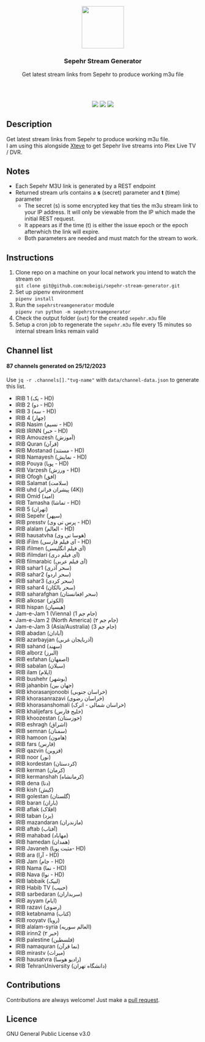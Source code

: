 <p align="center">
<img src="https://i.imgur.com/rDPxW5y.png" height="110px" width="auto"/>
<br/>
<h3 align="center">Sepehr Stream Generator</h3>
<p align="center">Get latest stream links from Sepehr to produce working m3u file</p>
<h2></h2>
</p>
<br />

<p align="center">
<a href="../../issues"><img src="https://img.shields.io/github/issues/mobeigi/sepehr-stream-generator.svg?style=flat-square" /></a>
<a href="../../pulls"><img src="https://img.shields.io/github/issues-pr/mobeigi/sepehr-stream-generator.svg?style=flat-square" /></a> 
<a href="LICENSE.md"><img src="https://img.shields.io/github/license/mobeigi/sepehr-stream-generator.svg?style=flat-square" /></a>
</p>

## Description
Get latest stream links from Sepehr to produce working m3u file.  
I am using this alongside [Xteve](https://github.com/xteve-project/xTeVe) to get Sepehr live streams into Plex Live TV / DVR.

## Notes
* Each Sepehr M3U link is generated by a REST endpoint
* Returned stream urls contains a **s** (secret) parameter and **t** (time) parameter
  * The secret (s) is some encrypted key that ties the m3u stream link to your IP address. It will only be viewable from the IP which made the initial REST request.
  * It appears as if the time (t) is either the issue epoch or the epoch afterwhich the link will expire.
  * Both parameters are needed and must match for the stream to work.

## Instructions
1. Clone repo on a machine on your local network you intend to watch the stream on  
`git clone git@github.com:mobeigi/sepehr-stream-generator.git`
2. Set up pipenv environment  
`pipenv install`
3. Run the `sepehrstreamgenerator` module  
`pipenv run python -m sepehrstreamgenerator`
5. Check the output folder (`out`) for the created `sepehr.m3u` file
6. Setup a cron job to regenerate the `sepehr.m3u` file every 15 minutes so internal stream links remain valid

## Channel list 
#### 87 channels generated on 25/12/2023
Use `jq -r .channels[]."tvg-name"` with `data/channel-data.json` to generate this list.

* IRIB 1 (یک - HD)
* IRIB 2 (دو - HD)
* IRIB 3 (سه - HD)
* IRIB 4 (چهار)
* IRIB Nasim (نسیم - HD)
* IRIB IRINN (خبر - HD)
* IRIB Amouzesh (آموزش)
* IRIB Quran (قرآن)
* IRIB Mostanad (مستند - HD)
* IRIB Namayesh (نمایش - HD)
* IRIB Pouya (پویا - HD)
* IRIB Varzesh (ورزش - HD)
* IRIB Ofogh (افق)
* IRIB Salamat (سلامت)
* IRIB uhd (پیشران فراتر (4K))
* IRIB Omid (امید)
* IRIB Tamasha (تماشا - HD)
* IRIB 5 (تهران)
* IRIB Sepehr (سپهر)
* IRIB presstv (پرس تی وی - HD)
* IRIB alalam (العالم - HD)
* IRIB hausatvha (هوسا تی وی)
* IRIB iFilm (آی فیلم فارسی - HD)
* IRIB ifilmen (آی فیلم انگلیسی)
* IRIB ifilmdari (آی فیلم دری)
* IRIB filmarabic (آی فیلم عربی)
* IRIB sahar1 (سحر آذری)
* IRIB sahar2 (سحر اردو)
* IRIB sahar3 (سحر کردی)
* IRIB sahar4 (سحر بالکان)
* IRIB saharafghan (سحر افغانستان)
* IRIB alkosar (الکوثر)
* IRIB hispan (هیسپان)
* Jam-e-Jam 1 (Vienna) (جام جم 1)
* Jam-e-Jam 2 (North America) (جام جم ۲)
* Jam-e-Jam 3 (Asia/Australia) (جام جم 3)
* IRIB abadan (آبادان)
* IRIB azarbayjan (آذربایجان غربی)
* IRIB sahand (سهند)
* IRIB alborz (البرز)
* IRIB esfahan (اصفهان)
* IRIB sabalan (سبلان)
* IRIB ilam (ایلام)
* IRIB bushehr (بوشهر)
* IRIB jahanbin (جهان بین)
* IRIB khorasanjonoobi (خراسان جنوبی)
* IRIB khorasanrazavi (خراسان رضوی)
* IRIB khorasanshomali (خراسان شمالی - اترک)
* IRIB khalijefars (خلیج فارس)
* IRIB khoozestan (خوزستان)
* IRIB eshragh (اشراق)
* IRIB semnan (سمنان)
* IRIB hamoon (هامون)
* IRIB fars (فارس)
* IRIB qazvin (قزوین)
* IRIB noor (نور)
* IRIB kordestan (کردستان)
* IRIB kerman (کرمان)
* IRIB kermanshah (کرمانشاه)
* IRIB dena (دنا)
* IRIB kish (کیش)
* IRIB golestan (گلستان)
* IRIB baran (باران)
* IRIB aflak (افلاک)
* IRIB taban (یزد)
* IRIB mazandaran (مازندران)
* IRIB aftab (آفتاب)
* IRIB mahabad (مهاباد)
* IRIB hamedan (همدان)
* IRIB Javaneh (مثبت پویا- HD)
* IRIB ara (آرا  - HD)
* IRIB Jam (جام  - HD)
* IRIB Nama (نما  - HD)
* IRIB Nava (نوا  - HD)
* IRIB labbaik (لبیک)
* IRIB Habib TV (حبیب)
* IRIB sarbedaran (سربداران)
* IRIB ayyam (ایام)
* IRIB razavi (رضوی)
* IRIB ketabnama (کتاب)
* IRIB rooyatv (رویا)
* IRIB alalam-syria (العالم سوریه)
* IRIB irinn2 (خبر ۲)
* IRIB palestine (فلسطین)
* IRIB namaquran (نما قرآن)
* IRIB mirastv (میراث)
* IRIB hausatvra (رادیو هوسا)
* IRIB TehranUniversity (دانشگاه تهران)

## Contributions
Contributions are always welcome!
Just make a [pull request](../../pulls).

## Licence
GNU General Public License v3.0
